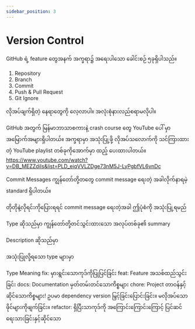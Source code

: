 ```yaml
---
sidebar_position: 3
---
```


# Version Control

GitHub ရဲ့ feature တွေအနက် အက္ခရာ၌ အရေးပါသော ခေါင်းစဉ် ၅ခုရှိပါသည်။

1. Repository
2. Branch
3. Commit
4. Push & Pull Request
5. Git Ignore

လိုအပ်ချက်ရှိတဲ့ နေရာတွေကို လေ့လာပါ။ အလုံးစုံနားလည်စရာမလိုပါ။ 

GitHub အတွက် မြန်မာဘာသာစကားနဲ့ crash course တွေ YouTube ပေါ် မှာအမြောက်အများရှိပါတယ်။ 
အက္ခရာမှာ အသုံးပြု့ဖို့ လိုအပ်သလောက်ကို သင်ကြားထားတဲ့ YouTube playlist တစ်ခုကိုအောက်မှာ ထည့် ပေးထားပါတယ်။
https://www.youtube.com/watch?v=DB_MEZZdiIs&list=PLD_eiqVVLZDge73nM5J-LyPgbfVL6vnDc


Commit Messages
ကျွန်တော်တို့တတွေ commit message ရေးတဲ့ အခါလိုက်နာရမဲ့ standard ရှိပါတယ်။ 

တိုတိုနဲ့လိုရင်းကိုပြေားရရင် commit message ရေးတဲ့အခါ ဤပုံစံကို အသုံးပြု့ရမည်




Type ဆိုသည်မှာ ကျွန်တော်တို့တင်သွင်းထားသော အလုပ်တစ်ခု၏ summary

Description ဆိုသည်မှာ

အသုံးပြုလို့ရသော type များမှာ

Type
Meaning
fix:
မှားရွင်းသောကုဒ်ကိုပြုပြင်ခြင်း
feat:
Feature အသစ်ထည်သွင်းခြင်း
docs:
Documentation မှတ်တမ်းတင်သောကိစ္စများ
chore:
Project တာဝန်နှင့်ဆိုင်သောကိစ္စများ! ဥပမာ dependency version မြှင့်ခြင်းပြောင်းခြင်း။ မလိုအပ်သောဖိုင်များကိုဖျက်ခြင်း။
refactor:
ရှိပြီးသာကုဒ်ကို အကြောင်းကြောင်းကြောင့် ပြင်ဆင်ရေးသားခြင်းနှင့်ဆိုင်သော




